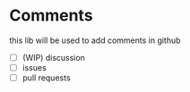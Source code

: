 Comments
========

this lib will be used to add comments in github

- [ ] (WIP) discussion
- [ ] issues
- [ ] pull requests